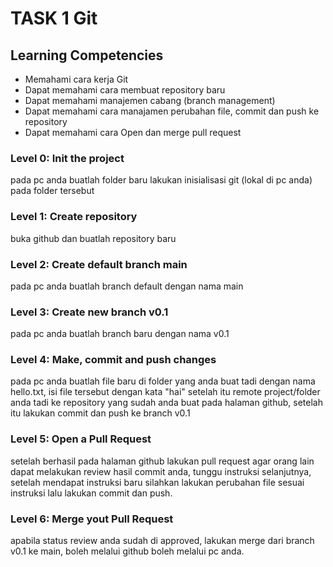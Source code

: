 # TASK 1 Git

## Learning Competencies

- Memahami cara kerja Git
- Dapat memahami cara membuat repository baru
- Dapat memahami manajemen cabang (branch management)
- Dapat memahami cara manajamen perubahan file, commit dan push ke repository
- Dapat memahami cara Open dan merge pull request

### Level 0: Init the project

pada pc anda buatlah folder baru lakukan inisialisasi git (lokal di pc anda) pada folder tersebut


### Level 1: Create repository 

buka github dan buatlah repository baru

### Level 2: Create default branch main

pada pc anda buatlah branch default dengan nama main

### Level 3: Create new branch v0.1

pada pc anda buatlah branch baru dengan nama v0.1

### Level 4: Make, commit and push changes

pada pc anda buatlah file baru di folder yang anda buat tadi dengan nama hello.txt, isi file tersebut dengan kata "hai" setelah itu remote project/folder anda tadi ke repository yang sudah anda buat pada halaman github, setelah itu lakukan commit dan push ke branch v0.1

### Level 5: Open a Pull Request

setelah berhasil pada halaman github lakukan pull request agar orang lain dapat melakukan review hasil commit anda, tunggu instruksi selanjutnya, setelah mendapat instruksi baru silahkan lakukan perubahan file sesuai instruksi lalu lakukan commit dan push.


### Level 6: Merge yout Pull Request

apabila status review anda sudah di approved, lakukan merge dari branch v0.1 ke main, boleh melalui github boleh melalui pc anda.
